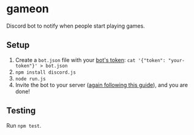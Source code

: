 # gameon
Discord bot to notify when people start playing games.

## Setup

1. Create a `bot.json` file with your [bot's token][0]:
```cat '{"token": "your-token"}' > bot.json```
2. `npm install discord.js`
3. `node run.js`
4. Invite the bot to your server ([again following this guide][0]), and you are done!

[0]: https://github.com/reactiflux/discord-irc/wiki/Creating-a-discord-bot-&-getting-a-token

## Testing

Run `npm test`.